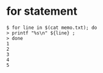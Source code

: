 # for statement
```{bash}
$ for line in $(cat memo.txt); do 
> printf "%s\n" ${line} ; 
> done
1
2
3
4
5
```
